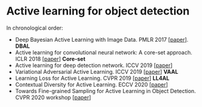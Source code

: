
# Active learning for object detection

In chronological order: 
- Deep Bayesian Active Learning with Image Data. PMLR 2017 [[paper](http://proceedings.mlr.press/v70/gal17a/gal17a.pdf)]. $\textbf{DBAL}$
- Active learning for convolutional neural network: A core-set approach. ICLR 2018 [[paper](https://arxiv.org/pdf/1708.00489.pdf)] $\textbf{Core-set}$
- Active learning for deep detection network. ICCV 2019 [[paper](https://arxiv.org/pdf/1911.09168.pdf)] 
- Variational Adversarial Active Learning. ICCV 2019 [[paper](https://openaccess.thecvf.com/content_ICCV_2019/papers/Sinha_Variational_Adversarial_Active_Learning_ICCV_2019_paper.pdf)] $\textbf{VAAL}$
- Learning Loss for Active Learning. CVPR 2019 [[paper](https://openaccess.thecvf.com/content_CVPR_2019/papers/Yoo_Learning_Loss_for_Active_Learning_CVPR_2019_paper.pdf)] $\textbf{LL4AL}$
- Contextual Diversity for Active Learning. ECCV 2020 [[paper](https://arxiv.org/pdf/2008.05723)]
- Towards Fine-grained Sampling for Active Learning in Object Detection. CVPR 2020 workshop [[paper](https://openaccess.thecvf.com/content_CVPRW_2020/papers/w54/Desai_Towards_Fine-Grained_Sampling_for_Active_Learning_in_Object_Detection_CVPRW_2020_paper.pdf)]




